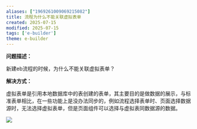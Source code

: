 ```yaml
---
aliases: ["1969261009069215082"]
title: 流程为什么不能关联虚拟表单
created: 2025-07-15
modified: 2025-07-15
tags: ['e-builder']
theme: e-builder
---
```


**问题描述：**

新建eb流程的时候，为什么不能关联虚拟表单？

**解决方式：**

虚拟表单是引用本地数据库中的表创建的表单，其主要目的是做数据的展示，与标准表单相比，在一些功能上是没办法同步的，例如流程选择表单时、页面选择数据源时，无法选择虚拟表单，但是页面组件可以选择与虚拟表同数据源的数据。

![](13c74e88f4fdfb6cb6ff9abf089d8930.jpg)